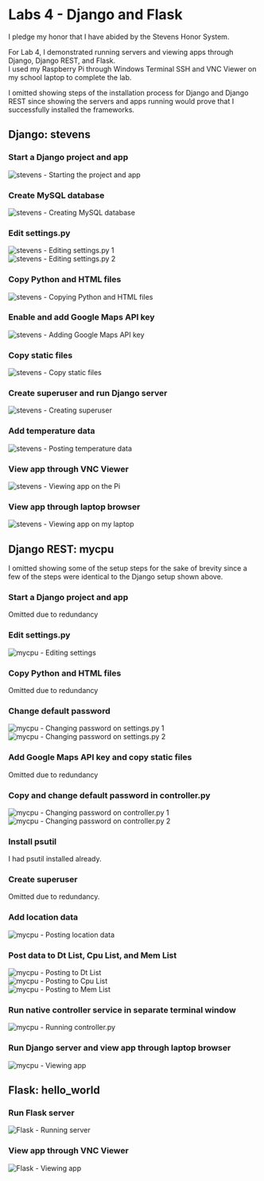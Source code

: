 # Labs 4 - Django and Flask
I pledge my honor that I have abided by the Stevens Honor System.  
  
For Lab 4, I demonstrated running servers and viewing apps through Django, Django REST, and Flask.  
I used my Raspberry Pi through Windows Terminal SSH and VNC Viewer on my school laptop to complete the lab.  
  
I omitted showing steps of the installation process for Django and Django REST since showing the servers and apps running would prove that I successfully installed the frameworks.
## Django: stevens
### Start a Django project and app
![stevens - Starting the project and app](./stevens_startprojandapp.png)
### Create MySQL database
![stevens - Creating MySQL database](./stevens_createmysqldatabase.png)
### Edit settings.py
![stevens - Editing settings.py 1](./stevens_editsettings1.png)  
![stevens - Editing settings.py 2](./stevens_editsettings2.png)
### Copy Python and HTML files
![stevens - Copying Python and HTML files](./stevens_copyfiles.png)
### Enable and add Google Maps API key
![stevens - Adding Google Maps API key](./stevens_apikey.png)
### Copy static files
![stevens - Copy static files](./stevens_static.png)
### Create superuser and run Django server
![stevens - Creating superuser](./stevens_createsuperuser.png)
### Add temperature data
![stevens - Posting temperature data](./stevens_tempdata.png)
### View app through VNC Viewer
![stevens - Viewing app on the Pi](./stevens_viewapp.png)
### View app through laptop browser
![stevens - Viewing app on my laptop](./stevens_viewappdesktop.png)
## Django REST: mycpu
I omitted showing some of the setup steps for the sake of brevity since a few of the steps were identical to the Django setup shown above.
### Start a Django project and app
Omitted due to redundancy
### Edit settings.py
![mycpu - Editing settings](./mycpu_editsettings.png)
### Copy Python and HTML files
Omitted due to redundancy
### Change default password
![mycpu - Changing password on settings.py 1](./mycpu_changepass1.png)  
![mycpu - Changing password on settings.py 2](./mycpu_changepass2.png)
### Add Google Maps API key and copy static files
Omitted due to redundancy
### Copy and change default password in controller.py
![mycpu - Changing password on controller.py 1](./mycpu_controllerchangepass1.png)  
![mycpu - Changing password on controller.py 2](./mycpu_controllerchangepass2.png)
### Install psutil
I had psutil installed already.
### Create superuser
Omitted due to redundancy.
### Add location data
![mycpu - Posting location data](./mycpu_locdata.png)
### Post data to Dt List, Cpu List, and Mem List
![mycpu - Posting to Dt List](./mycpu_dtlist.png)  
![mycpu - Posting to Cpu List](./mycpu_cpulist.png)  
![mycpu - Posting to Mem List](./mycpu_memlist.png)
### Run native controller service in separate terminal window
![mycpu - Running controller.py](./mycpu_controller.png)
### Run Django server and view app through laptop browser
![mycpu - Viewing app](./mycpu_viewapp.png)
## Flask: hello_world
### Run Flask server  
![Flask - Running server](./flask_runserver.png)  
### View app through VNC Viewer
![Flask - Viewing app](./flask_viewapp.png)  
